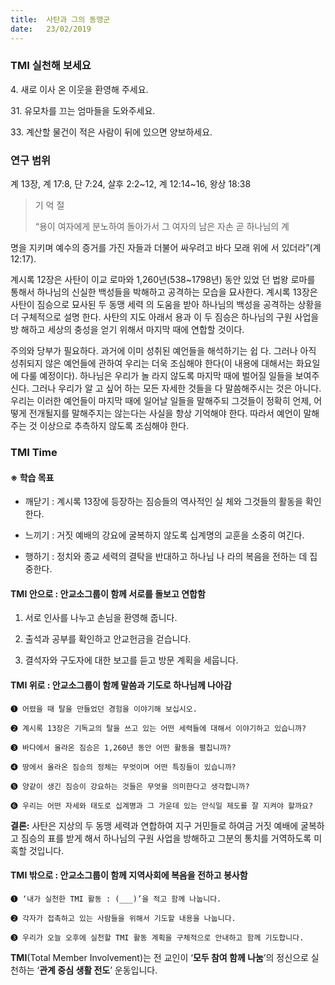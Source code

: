 ```yaml
---
title:  사탄과 그의 동맹군
date:   23/02/2019
---
```


### TMI 실천해 보세요

4\. 새로 이사 온 이웃을 환영해 주세요.

31\. 유모차를 끄는 엄마들을 도와주세요.

33\. 계산할 물건이 적은 사람이 뒤에 있으면 양보하세요.

### 연구 범위
계 13장, 계 17:8, 단 7:24, 살후 2:2~12, 계 12:14~16, 왕상 18:38

> <p>기 억 절</p>
> “용이 여자에게 분노하여 돌아가서 그 여자의 남은 자손 곧 하나님의 계
  명을 지키며 예수의 증거를 가진 자들과 더불어 싸우려고 바다 모래
  위에 서 있더라”(계 12:17).

계시록 12장은 사탄이 이교 로마와 1,260년(538~1798년) 동안 있었
던 법왕 로마를 통해서 하나님의 신실한 백성들을 박해하고 공격하는
모습을 묘사한다. 계시록 13장은 사탄이 짐승으로 묘사된 두 동맹 세력
의 도움을 받아 하나님의 백성을 공격하는 상황을 더 구체적으로 설명
한다. 사탄의 지도 아래서 용과 이 두 짐승은 하나님의 구원 사업을 방
해하고 세상의 충성을 얻기 위해서 마지막 때에 연합할 것이다.

주의와 당부가 필요하다. 과거에 이미 성취된 예언들을 해석하기는 쉽
다. 그러나 아직 성취되지 않은 예언들에 관하여 우리는 더욱 조심해야
한다(이 내용에 대해서는 화요일에 다룰 예정이다). 하나님은 우리가 놀
라지 않도록 마지막 때에 벌어질 일들을 보여주신다. 그러나 우리가 알
고 싶어 하는 모든 자세한 것들을 다 말씀해주시는 것은 아니다. 우리는
이러한 예언들이 마지막 때에 일어날 일들을 말해주되 그것들이 정확히
언제, 어떻게 전개될지를 말해주지는 않는다는 사실을 항상 기억해야
한다. 따라서 예언이 말해주는 것 이상으로 추측하지 않도록 조심해야
한다.

### TMI Time

#### ※ 학습 목표

- 깨닫기 : 계시록 13장에 등장하는 짐승들의 역사적인 실
  체와 그것들의 활동을 확인한다.

- 느끼기 : 거짓 예배의 강요에 굴복하지 않도록 십계명의
  교훈을 소중히 여긴다.

- 행하기 : 정치와 종교 세력의 결탁을 반대하고 하나님 나
  라의 복음을 전하는 데 집중한다.
  
#### TMI 안으로 : 안교소그룹이 함께 서로를 돌보고 연합함

1. 서로 인사를 나누고
손님을 환영해 줍니다.

2. 출석과 공부를 확인하고
안교헌금을 걷습니다.

3. 결석자와 구도자에
대한 보고를 듣고
방문 계획을 세웁니다.

#### TMI 위로 : 안교소그룹이 함께 말씀과 기도로 하나님께 나아감

`➊ 어렸을 때 탈을 만들었던 경험을 이야기해 보십시오.`

`➋ 계시록 13장은 기독교의 탈을 쓰고 있는 어떤 세력들에 대해서 이야기하고 있습니까?`

`➌ 바다에서 올라온 짐승은 1,260년 동안 어떤 활동을 펼칩니까?`

`➍ 땅에서 올라온 짐승의 정체는 무엇이며 어떤 특징들이 있습니까?`

`➎ 양같이 생긴 짐승이 강요하는 것들은 무엇을 의미한다고 생각합니까?`

`➏ 우리는 어떤 자세와 태도로 십계명과 그 가운데 있는 안식일 제도를 잘 지켜야 할까요?`

**결론:** 사탄은 지상의 두 동맹 세력과 연합하여 지구 거민들로 하여금 거짓 예배에 굴복하고 짐승의
표를 받게 해서 하나님의 구원 사업을 방해하고 그분의 통치를 거역하도록 미혹할 것입니다.

#### TMI 밖으로 : 안교소그룹이 함께 지역사회에 복음을 전하고 봉사함

`➊ ‘내가 실천한 TMI 활동 : (___)’을 적고 함께 나눕니다.`

`➋ 각자가 접촉하고 있는 사람들을 위해서 기도할 내용을 나눕니다.`

`➌ 우리가 오늘 오후에 실천할 TMI 활동 계획을 구체적으로 안내하고 함께 기도합니다.`

**TMI**(Total Member Involvement)는 전 교인이 ‘**모두 참여 함께 나눔**’의 정신으로 실천하는 ‘**관계 중심 생활 전도**’ 운동입니다.